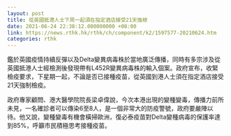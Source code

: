 ```yaml
---
layout: post
title: 從英國抵港人士下周一起須在指定酒店接受21天強檢
date: 2021-06-24 22:38:12.000000000 +08:00
link: https://news.rthk.hk/rthk/ch/component/k2/1597577-20210624.htm
categories: rthk
---
```


鑑於英國疫情持續反彈以及Delta變異病毒株於當地廣泛傳播，同時有多宗涉及從英國抵港人士經檢測後發現帶有L452R變異病毒株的輸入個案。政府宣布，收緊檢疫要求，下星期一起，不論是否已接種疫苗，從英國到港人士須在指定酒店接受21天強制檢疫。

政府專家顧問、港大醫學院院長梁卓偉說，今次本港出現的變種變毒，傳播力前所未見，一名確診者可以傳染6至8人，是一個非常大的防疫警號，政府要嚴陣以待。他又說，變種變毒有機會橫掃歐洲，復必泰疫苗對Delta變種病毒的保護率達到85%，呼籲市民積極思考接種疫苗。
